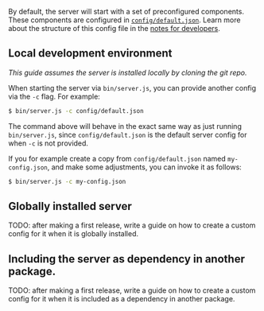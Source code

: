 By default, the server will start with a set of preconfigured components.
These components are configured in [`config/default.json`](https://github.com/CommunitySolidServer/CommunitySolidServer/tree/master/config/default.json).
Learn more about the structure of this config file in the [notes for developers](https://github.com/CommunitySolidServer/CommunitySolidServer/wiki/Notes-for-developers#add-components-to-configuration).

## Local development environment

_This guide assumes the server is installed locally by cloning the git repo._

When starting the server via `bin/server.js`, you can provide another config via the `-c` flag.
For example:
```bash
$ bin/server.js -c config/default.json
```

The command above will behave in the exact same way as just running `bin/server.js`, since `config/default.json` is the default server config for when `-c` is not provided.

If you for example create a copy from `config/default.json` named `my-config.json`, and make some adjustments, you can invoke it as follows:
```bash
$ bin/server.js -c my-config.json
```

## Globally installed server

TODO: after making a first release, write a guide on how to create a custom config for it when it is globally installed.

## Including the server as dependency in another package.

TODO: after making a first release, write a guide on how to create a custom config for it when it is included as a dependency in another package.
